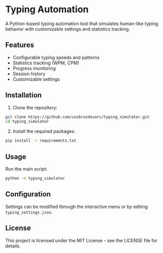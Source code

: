 # Typing Automation

A Python-based typing automation tool that simulates human-like typing behavior with customizable settings and statistics tracking.

## Features

- Configurable typing speeds and patterns
- Statistics tracking (WPM, CPM)
- Progress monitoring
- Session history
- Customizable settings

## Installation

1. Clone the repository:
```bash
git clone https://github.com/cozbrozdevarc/typing_simulator.git
cd typing_simulator
```

2. Install the required packages:
```bash
pip install -r requirements.txt
```

## Usage

Run the main script:
```bash
python -m typing_simulator
```

## Configuration

Settings can be modified through the interactive menu or by editing `typing_settings.json`.

## License

This project is licensed under the MIT License - see the LICENSE file for details.